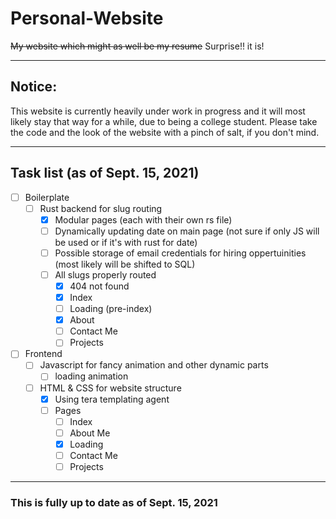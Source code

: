 # Personal-Website
~~My website which might as well be my resume~~  Surprise!! it is!

- - - - - - - - - - - - - - - - - - - - - - - - - - - - - - - - - -

## Notice:
This website is currently heavily under work in progress and it will most likely stay that way for a while, due to being a college student. Please take the code and the look of the website with a pinch of salt, if you don't mind.

- - - - - - - - - - - - - - - - - - - - - - - - - - - - - - - - - -

## Task list (as of Sept. 15, 2021)

- [ ] Boilerplate
  - [ ] Rust backend for slug routing
    - [x] Modular pages (each with their own rs file)
    - [ ] Dynamically updating date on main page (not sure if only JS will be used or if it's with rust for date)
    - [ ] Possible storage of email credentials for hiring oppertuinities (most likely will be shifted to SQL)
    - [ ] All slugs properly routed
      - [x] 404 not found
      - [x] Index
      - [ ] Loading (pre-index)
      - [x] About
      - [ ] Contact Me
      - [ ] Projects
- [ ] Frontend
  - [ ] Javascript for fancy animation and other dynamic parts
    - [ ] loading animation
  - [ ] HTML & CSS for website structure
    - [x] Using tera templating agent
    - [ ] Pages
      - [ ] Index
      - [ ] About Me
      - [x] Loading
      - [ ] Contact Me
      - [ ] Projects
      
- - - - - - - - - - - - - - - - - - - - - - - - - - - - - - - - - -

### This is fully up to date as of Sept. 15, 2021
